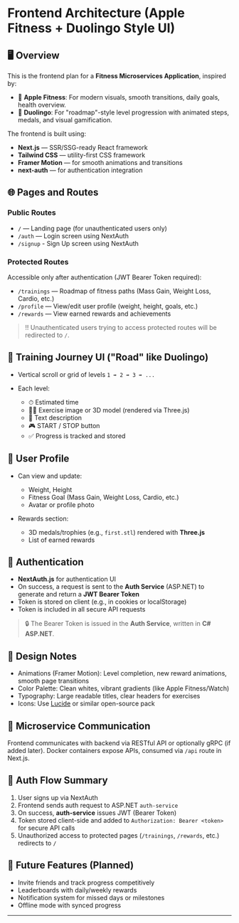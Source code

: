 # Frontend Architecture (Apple Fitness + Duolingo Style UI)

## 🖥️ Overview

This is the frontend plan for a **Fitness Microservices Application**, inspired by:

- 🎯 **Apple Fitness**: For modern visuals, smooth transitions, daily goals, health overview.
- 🧠 **Duolingo**: For "roadmap"-style level progression with animated steps, medals, and visual gamification.

The frontend is built using:

- **Next.js** — SSR/SSG-ready React framework
- **Tailwind CSS** — utility-first CSS framework
- **Framer Motion** — for smooth animations and transitions
- **next-auth** — for authentication integration

## 🌐 Pages and Routes

### Public Routes

- `/` — Landing page (for unauthenticated users only)
- `/auth` — Login screen using NextAuth
- `/signup` - Sign Up screen using NextAuth

### Protected Routes

Accessible only after authentication (JWT Bearer Token required):

- `/trainings` — Roadmap of fitness paths (Mass Gain, Weight Loss, Cardio, etc.)
- `/profile` — View/edit user profile (weight, height, goals, etc.)
- `/rewards` — View earned rewards and achievements

> !! Unauthenticated users trying to access protected routes will be redirected to `/`.

## 🧭 Training Journey UI ("Road" like Duolingo)

- Vertical scroll or grid of levels `1 ➡️ 2 ➡️ 3 ➡️ ...`
- Each level:

  - ⏱ Estimated time
  - 🏋️‍♂️ Exercise image or 3D model (rendered via Three.js)
  - 📃 Text description
  - 🎮 START / STOP button
  - ✅ Progress is tracked and stored

## 👤 User Profile

- Can view and update:

  - Weight, Height
  - Fitness Goal (Mass Gain, Weight Loss, Cardio, etc.)
  - Avatar or profile photo

- Rewards section:

  - 3D medals/trophies (e.g., `first.stl`) rendered with **Three.js**
  - List of earned rewards

## 🧩 Authentication

- **NextAuth.js** for authentication UI
- On success, a request is sent to the **Auth Service** (ASP.NET) to generate and return a **JWT Bearer Token**
- Token is stored on client (e.g., in cookies or localStorage)
- Token is included in all secure API requests

> 🔒 The Bearer Token is issued in the **Auth Service**, written in **C# ASP.NET**.

## 🧠 Design Notes

- Animations (Framer Motion): Level completion, new reward animations, smooth page transitions
- Color Palette: Clean whites, vibrant gradients (like Apple Fitness/Watch)
- Typography: Large readable titles, clear headers for exercises
- Icons: Use [Lucide](https://lucide.dev) or similar open-source pack

## 🐳 Microservice Communication

Frontend communicates with backend via RESTful API or optionally gRPC (if added later). Docker containers expose APIs, consumed via `/api` route in Next.js.

## 🔐 Auth Flow Summary

1. User signs up via NextAuth
2. Frontend sends auth request to ASP.NET `auth-service`
3. On success, **auth-service** issues JWT (Bearer Token)
4. Token stored client-side and added to `Authorization: Bearer <token>` for secure API calls
5. Unauthorized access to protected pages (`/trainings`, `/rewards`, etc.) redirects to `/`

## 🧪 Future Features (Planned)

- Invite friends and track progress competitively
- Leaderboards with daily/weekly rewards
- Notification system for missed days or milestones
- Offline mode with synced progress

---
